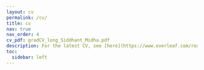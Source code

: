 ```yaml
---
layout: cv
permalink: /cv/
title: cv
nav: true
nav_order: 4
cv_pdf: gradCV_long_Siddhant_Midha.pdf
description: For the latest CV, see [here](https://www.overleaf.com/read/fprrbwkfrbcj#7b5c64).
toc:
  sidebar: left
---
```

